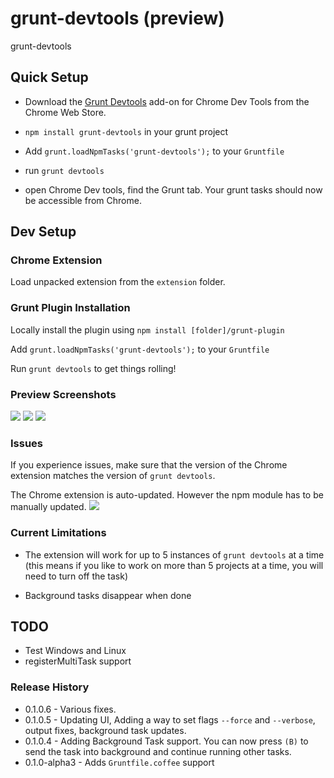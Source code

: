 grunt-devtools (preview)
==============

grunt-devtools

## Quick Setup

* Download the [Grunt Devtools](https://chrome.google.com/webstore/detail/grunt-devtools/fbiodiodggnlakggeeckkjccjhhjndnb?hl=en)
add-on for Chrome Dev Tools from the Chrome Web Store.

* `npm install grunt-devtools` in your grunt project

* Add `grunt.loadNpmTasks('grunt-devtools');` to your `Gruntfile`

* run `grunt devtools`

* open Chrome Dev tools, find the Grunt tab. Your grunt tasks should now be accessible from Chrome.



## Dev Setup

### Chrome Extension

Load unpacked extension from the `extension` folder.

### Grunt Plugin Installation

Locally install the plugin using `npm install [folder]/grunt-plugin`

Add `grunt.loadNpmTasks('grunt-devtools');` to your `Gruntfile`

Run `grunt devtools` to get things rolling!

### Preview Screenshots

![](http://v14d.com/i/513394803d3d9.jpg)
![](http://v14d.com/i/513393cbb7e8b.jpg)
![](http://v14d.com/i/5133941ceb6b4.jpg)

### Issues

If you experience issues, make sure that the version of the Chrome extension matches the
version of `grunt devtools`.

The Chrome extension is auto-updated. However the npm module has to be manually updated.
![](http://v14d.com/i/5134559bdb23a.jpg)

### Current Limitations

* The extension will work for up to 5 instances of `grunt devtools` at a time
(this means if you like to work on more than 5 projects at a time, you will need to turn off the task)

* Background tasks disappear when done

## TODO

* Test Windows and Linux
* registerMultiTask support

### Release History

* 0.1.0.6 - Various fixes.
* 0.1.0.5 - Updating UI, Adding a way to set flags `--force` and `--verbose`, output fixes, background task updates.
* 0.1.0.4 - Adding Background Task support. You can now press `(B)` to send
the task into background and continue running other tasks.
* 0.1.0-alpha3 - Adds `Gruntfile.coffee` support

